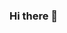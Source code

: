 ### Hi there 👋

<!--
**charlesbylander/charlesbylander** is a ✨ _special_ ✨ repository because its `README.md` (this file) appears on your GitHub profile.

Here are some ideas to get you started:

- 💩 Poo: ...
-->

